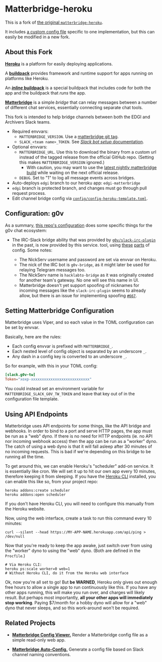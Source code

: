 # Matterbridge-heroku

This is a fork of [the original
`matterbridge-heroku`](https://github.com/cadecairos/matterbridge-heroku).

It includes [a custom config file][config] specific to one implementation, but this can easily be modified in a new fork.

## About this Fork

[**Heroku**](https://www.heroku.com/what) is a platform for easily deploying
applications.

A [**buildpack**](https://docs.cloudfoundry.org/buildpacks/) provides
framework and runtime support for apps running on platforms like Heroku.

An [**_inline_ buildpack**](https://github.com/kr/heroku-buildpack-inline#readme) is a special buildpack that includes code for both the app and the
buildpack that _runs_ the app.

[**Matterbridge**](https://github.com/42wim/matterbridge#readme) is a
simple _bridge_ that can relay messages between a number of different
chat services, essentially connecting separate chat tools.

This fork is intended to help bridge channels between both the EDGI and
Archivers Slack teams.

* Required envvars:
  * `MATTERBRIDGE_VERSION`. Use a [matterbridge git tag][git-tags].
  * `SLACK_<team name>_TOKEN`. See [_Slack bot setup_ documentation][bot-setup].
* Optional envvars:
  * `MATTERBRIDGE_URL`. Use this to download the binary from a custom
    url instead of the tagged release from the official GitHub repo.
    (Setting this makes `MATTERBRIDGE_VERSION` ignored.)
    * With caution, you may want to use the [latest nightly matterbridge
      build](https://bintray.com/42wim/nightly/Matterbridge/_latestVersion)
      while waiting on the next official release.
  * `DEBUG`. Set to "1" to log all message events across bridges.
* Auto-deploys `edgi` branch to our heroku app: `edgi-matterbridge`
* `edgi` branch is protected branch, and changes must go through pull
  request process.
* Edit channel bridge config via [`config/config-heroku-template.toml`][config].

## Configuration: g0v

As a summary, [this repo's configuration][config] does some specific things
for the g0v chat ecosystem:

- The IRC-Slack bridge ability that was provided by
  [`g0v/slack-irc-plugin`][slack-irc-plugin] in the past, is now
provided by this service.
tool, using [these][config1] [parts][config2] of config. Some notes:
  - The NickServ username and password are set via envvar on Heroku.
  - The nick of the IRC bot is `g0v-bridge`, as it might later be used
    for relaying Telegram messages too.
  - The NickServ name is `hacklabto-bridge` as it was originally created
    for another team's gateway. No one will see this name in UI. 
  - Matterbridge doesn't yet support spoofing of nicknames for incoming
    messages like the `slack-irc-plugin` seems to already allow, but
there is an issue for implementing spoofing [`#667`][spoof-issue].

   [slack-irc-plugin]: https://github.com/g0v/slack-irc-plugin
   [config1]: https://github.com/patcon/matterbridge-heroku/blob/0a1191c9bd0c4525e45ca47bcec8ff71beddebe2/config/config-heroku-template.toml#L39-L46
   [config2]: https://github.com/patcon/matterbridge-heroku/blob/master/config/config-heroku-template.toml#L150-L152
   [spoof-issue]: https://github.com/42wim/matterbridge/issues/667

## Setting Matterbridge Configuration

Matterbridge uses Viper, and so each value in the TOML configuration can
be set by envvar.

Basically, here are the rules:

- Each config envvar is prefixed with `MATTERBRIDGE_`.
- Each nested level of config object is separated by an underscore `_`.
- Any dash in a config key is converted to an underscore `_`.

So for example, with this in your TOML config:

```toml
[slack.g0v-tw]
Token="xoxp-xxxxxxxxxxxxxxxxxxxxxxxxxxx"
```

You could instead set an environment variable for
`MATTERBRIDGE_SLACK_G0V_TW_TOKEN` and leave that key out of in the
configuration file template.

## Using API Endpoints

Matterbridge uses API endpoints for some things, like the API bridge and
webhooks. In order to bind to a port and serve HTTP pages, the app must
be run as a "web" dyno. If there is no need for HTTP endpoints (ie. no
API nor incoming webhook access) then the app can be run as a "worker"
dyno. The catch of using a web dyno is that it will fall asleep after 30
minutes of no incoming requests. This is bad if we're depending on this
bridge to be running all the time.

To get around this, we can enable Heroku's "scheduler" add-on service.
It is essentially like cron. We will set it up to hit our own app every
10 minutes, therefore keeping it from sleeping. If you have the [Heroku
CLI][heroku-cli] installed, you can enable this like so, from your
project repo:

   [heroku-cli]: https://devcenter.heroku.com/articles/heroku-cli

```
heroku addons:create scheduler
heroku addons:open scheduler
```

If you don't have Heroku CLI, you will need to configure this manually
from the Heroku website.

Now, using the web interface, create a task to run this command every 10
minutes:

```
curl --silent --head https://MY-APP-NAME.herokuapp.com/api/ping > /dev/null
```

Now that you're ready to keep the app awake, just switch over from using
the "worker" dyno to using the "web" dyno. (Both are defined in the
`Procfile`.)

```
# Via Heroku CLI:
heroku ps:scale worker=0 web=1
# Without Heroku CLI, do it from the Heroku web interface
```


Ok, now you're all set to go! But **be WARNED**, Heroku only gives out
enough free hours to allow a single app to run continuously like this.
If you have any other apps running, this will make you run over, and
charges will likely result. But perhaps most importantly, **all your
other apps will immediately stop working**. Paying $7/month for a hobby
dyno will allow for a "web" dyno that never sleeps, and so this
work-around won't be required.

## Related Projects

- [**Matterbridge Config Viewer.**][viewer] Render a Matterbridge config
  file as a simple read-only web app.
- [**Matterbridge Auto-Config.**][autoconfig] Generate a config file
  based on Slack channel naming conventions.

   [bot-setup]: https://github.com/42wim/matterbridge/wiki/Slack-bot-setup
   [git-tags]: https://github.com/42wim/matterbridge/tags
   [config]: config/config-heroku-template.toml
   [viewer]: https://github.com/patcon/matterbridge-heroku-viewer
   [autoconfig]: https://github.com/patcon/matterbridge-autoconfig/

